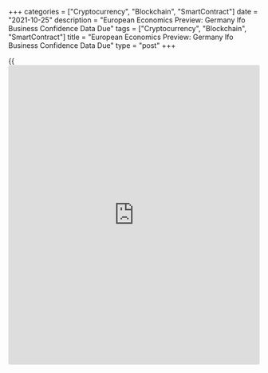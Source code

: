 +++
categories = ["Cryptocurrency", "Blockchain", "SmartContract"]
date = "2021-10-25"
description = "European Economics Preview: Germany Ifo Business Confidence Data Due"
tags = ["Cryptocurrency", "Blockchain", "SmartContract"]
title = "European Economics Preview: Germany Ifo Business Confidence Data Due"
type = "post"
+++

{{<iframe id="large-banner" src="https://www.bounty.group/#slide=5.0" width="100%" height="600" scrolling="no" style="border: 0px solid rgb(216, 221, 230); border-radius: 3px;">}}

Business confidence survey data from Germany is due on Monday,
headlining a light day for the European economic [news](https://www.letsplayfx.com/blog/forex-news-website/).

At 3.00 AM ET, [business][1] confidence survey results are due from the
Czech Statistical Office. Also, manufacturing sentiment survey data is
due from Turkey.

At 4.00 am ET, ifo Institute is scheduled to issue Germany's business
confidence survey data. Economists expect the business climate index to
fall to 97.9 in October from 98.8 in September.

In the meantime, unemployment report is due from Poland. The jobless
rate is seen falling to 5.7 percent in September from 5.8 percent in
August.

At 6.00 am ET, Bundesbank is set to publish its monthly report.

For comments and feedback [contact](https://www.playgroundfx.com/contact/): editorial@rtt[news](https://www.letsplayfx.com/blog/forex-news-website/).com

[Economic News][2]

 **What parts of the world are seeing the best (and worst) economic
performances lately? Click[here][3] to check out our [Econ Scorecard][3]
and find out! See up-to-the-moment [ranking](https://www.playgroundfx.com/blog/crypto-exchange-ranking/)s for the best and worst
performers in [GDP][4], [unemployment rate][5], [inflation][6] and much
more.**

   1. www.rtt[news](https://www.letsplayfx.com/blog/forex-news-website/).com/Content/Business.aspx
   2. www.rtt[news](https://www.letsplayfx.com/blog/forex-news-website/).com/Content/EconomicNews.aspx
   3. www.rtt[news](https://www.letsplayfx.com/blog/forex-news-website/).com/economic-scorecard/world-rank/unemployment-rate/highest-performance.aspx
   4. www.rtt[news](https://www.letsplayfx.com/blog/forex-news-website/).com/economic-scorecard/world-rank/GDP/highest-performance.aspx
   5. www.rtt[news](https://www.letsplayfx.com/blog/forex-news-website/).com/economic-scorecard/world-rank/unemployment-rate/lowest-performance.aspx
   6. www.rtt[news](https://www.letsplayfx.com/blog/forex-news-website/).com/economic-scorecard/world-rank/CPI/highest-performance.aspx